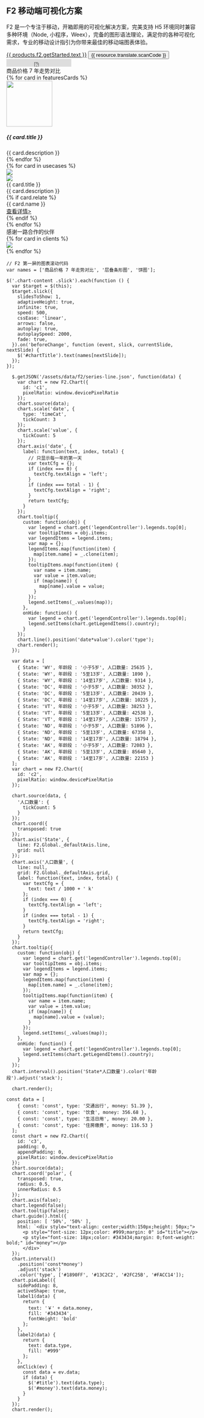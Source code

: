<!--
template: home
title: F2
keywords:
  - F2
  - Chart
  - 图表
  - 移动端
  - Mobile
  - H5
  - 小程序
description: F2 是一个专注于移动，开箱即用的可视化解决方案，完美支持 H5 环境同时兼容多种环境（node, 小程序，weex），完备的图形语法理论，满足你的各种可视化需求，专业的移动设计指引为你带来最佳的移动端图表体验。
featuresCards:
  - img: ${assets}/image/home/features-professional.svg
    title: 专注移动，体验优雅
    description: 围绕设计、性能以及异构环境，为用户提供移动端图表的最佳实践
  - img: ${assets}/image/home/features-simple.svg
    title: 图表丰富，组件完备
    description: 基于图形语法，可灵活构建各类图表（50+），组件完备，覆盖各类场景
  - img: ${assets}/image/home/features-powerful.svg
    title: 扩展灵活，创意无限
    description: 插件机制，图形、动画、交互均可灵活扩展，使用更自由
usecases:
  - img: ${assets}/image/home/f2/usecase-caifu.png
    icon: ${assets}/image/home/f2/caifu-logo.png
    title: 蚂蚁财富
    description: 已广泛应用于基金、定期、黄金、股票等各个金融业务场景中，支撑着蚂蚁财富 app 上众多可视化场景。同时通过深入剖析用户的可视化诉求，沉淀出多套面向金融的可视化方案。
    relate: true
    name: 基金可视化设计方案
    link: https://www.yuque.com/mo-college/f2-fund-course
  - img: ${assets}/image/home/f2/usecase-alipay.png
    icon: ${assets}/image/home/f2/alipay-logo.png
    title: 支付宝
    description: 覆盖蚂蚁会员、支付宝月账单、个人总资产等业务场景，通过可视化的形式帮助您更快更好得了解您的消费数据。
  - img: ${assets}/image/home/f2/usecase-tpp.png
    icon: ${assets}/image/home/f2/dt-logo.png
    title: 灯塔专业版
    description: 灯塔专业版，为影视人提供有价值的数据。整合阿里海量用户数据，提供全面专业数据，让行业更加公开透明，提升行业决策效率。
clients:
  - img: ${assets}/image/home/f2/mayicaifu.png
  - img: ${assets}/image/home/f2/taopiaopiao.png
  - img: ${assets}/image/home/f2/dingding.png
  - img: ${assets}/image/home/f2/zhangshangyunwei.png
  - img: ${assets}/image/home/f2/alipay.png
  - img: ${assets}/image/home/f2/xiaohongshu.png
  - img: ${assets}/image/home/f2/hema.png
  - img: ${assets}/image/home/f2/koubei.png
resource:
  jsFiles:
    - ${url['f2-all']}
-->

<!-- 第一屏，产品简介 -->
<section class="intro">
  <div class="container">
    <div class="header row">
      <div class="col-md-5">
        <h1>F2 移动端可视化方案</h1>
        <p class="main-info">F2 是一个专注于移动，开箱即用的可视化解决方案，完美支持 H5 环境同时兼容多种环境（Node, 小程序，Weex），完备的图形语法理论，满足你的各种可视化需求，专业的移动设计指引为你带来最佳的移动端图表体验。</p>
        <a href="{{ products.f2.getStarted.href }}" class="btn btn-primary btn-lg btn-round-link">{{ products.f2.getStarted.text }}</a>
          <button class="btn btn-light border btn-lg btn-round-link" id="scanCodeBtn">{{ resource.translate.scanCode }}</button>
        <iframe class="btn-round-link btn btn-light btn-lg github-btn" src="https://ghbtns.com/github-btn.html?user=antvis&repo=f2&type=star&count=true&size=large" frameborder="0" scrolling="0" width="170px" height="20px"></iframe>
      </div>
      <div class="col-md-7">
        <div class="demo-container">
          <div class="f2-chart-wrapper">
            <div class="chart-header">
            <div id="chartTitle">商品价格 7 年走势对比</div>
            </div>
            <div class="chart-content">
            <div class="contianer slick">
              <div id="commentsCarousel" class="carousel">
              <div class="carousel-inner slick">
                <div class="carousel-item active">
                <canvas id="c1"></canvas>
                </div>
                <div class="carousel-item">
                <canvas id="c2"></canvas>
                </div>
                <div class="carousel-item">
                <canvas id="c3"></canvas>
                </div>
              </div>
              </div>
            </div>
            </div>
          </div>
        </div>
      </div>
    </div>
  </div>
</section>

<!-- 第二屏：产品特性 -->
<section class="features text-center">
  <div class="container">
    <div class="row">
    {% for card in featuresCards %}
      <div class="feature col-md-4 text-center">
        <img src="{{ card.img }}" alt="" width="120" height="120">
        <h5>{{ card.title }}</h5>
        <div class="detail">{{ card.description }}</div>
      </div>
    {% endfor %}
    </div>
  </div>
</section>

<!-- 第三屏：使用案例 -->
<section class="use-cases f2">
  <div class="container slider">
    {% for card in usecases %}
    <div class="row test">
      <div class="col-md-7">
        <img class="case-image" src="{{ card.img }}" />
      </div>
      <div class="col-md-5 case-content">
        <div class="logo">
          <img src="{{ card.icon }}" />
        </div>
        <div class="title">{{ card.title }}</div>
        <div class="description">{{ card.description }}</div>
        {% if card.relate %}
        <div class="relate">
          <div class="flex">
            <div class="item name">{{ card.name }}</div>
            <div class="item link">
              <a href="{{ card.link }}" target="_blank">查看详情></a>
            </div>
          </div>
        </div>
        {% endif %}
      </div>
    </div>
    {% endfor %}
  </div>
</section>

<!-- 第四屏 使用 app -->
<section class="clients-container">
  <div class="container">
    <div class="title text-center">感谢一路合作的伙伴</div>
    <div class="row">
      {% for card in clients %}
      <div class="col-md-3">
        <img class="client-icon gray" src="{{ card.img }}" />
      </div>
      {% endfor %}
    </div>
  </div>
</section>

<!-- F2 二维码展示容器 -->
<div style="position: absolute;">
  <div class="scancode-wrapper">
    <div class="scancode-content">
      <div class="scancode-arrow"></div>
      <div class="scancode-inner">
        <div id="scanCode" data-url={{ products.f2.qrCode.href }} ></div>
      </div>
    </div>
  </div>
</div>


```js-
// F2 第一屏的图表滚动代码
var names = ['商品价格 7 年走势对比', '层叠条形图', '饼图'];

$('.chart-content .slick').each(function () {
  var $target = $(this);
  $target.slick({
    slidesToShow: 1,
    adaptiveHeight: true,
    infinite: true,
    speed: 500,
    cssEase: 'linear',
    arrows: false,
    autoplay: true,
    autoplaySpeed: 2000,
    fade: true,
  }).on('beforeChange', function (event, slick, currentSlide, nextSlide) {
    $('#chartTitle').text(names[nextSlide]);
  });
});
```

<!-- chart1 折线图 -->
```js-
  $.getJSON('/assets/data/f2/series-line.json', function(data) {
    var chart = new F2.Chart({
      id: 'c1',
      pixelRatio: window.devicePixelRatio
    });
    chart.source(data);
    chart.scale('date', {
      type: 'timeCat',
      tickCount: 3
    });
    chart.scale('value', {
      tickCount: 5
    });
    chart.axis('date', {
      label: function(text, index, total) {
        // 只显示每一年的第一天
        var textCfg = {};
        if (index === 0) {
          textCfg.textAlign = 'left';
        }
        if (index === total - 1) {
          textCfg.textAlign = 'right';
        }
        return textCfg;
      }
    });
    chart.tooltip({
      custom: function(obj) {
        var legend = chart.get('legendController').legends.top[0];
        var tooltipItems = obj.items;
        var legendItems = legend.items;
        var map = {};
        legendItems.map(function(item) {
          map[item.name] = _.clone(item);
        });
        tooltipItems.map(function(item) {
          var name = item.name;
          var value = item.value;
          if (map[name]) {
            map[name].value = value;
          }
        });
        legend.setItems(_.values(map));
      },
      onHide: function() {
        var legend = chart.get('legendController').legends.top[0];
        legend.setItems(chart.getLegendItems().country);
      }
    });
    chart.line().position('date*value').color('type');
    chart.render();
  });
```

<!-- chart2 层叠条形图 -->
```js-
  var data = [
    { State: 'WY', 年龄段 : '小于5岁', 人口数量: 25635 },
    { State: 'WY', 年龄段 : '5至13岁', 人口数量: 1890 },
    { State: 'WY', 年龄段 : '14至17岁', 人口数量: 9314 },
    { State: 'DC', 年龄段 : '小于5岁', 人口数量: 30352 },
    { State: 'DC', 年龄段 : '5至13岁', 人口数量: 20439 },
    { State: 'DC', 年龄段 : '14至17岁', 人口数量: 10225 },
    { State: 'VT', 年龄段 : '小于5岁', 人口数量: 38253 },
    { State: 'VT', 年龄段 : '5至13岁', 人口数量: 42538 },
    { State: 'VT', 年龄段 : '14至17岁', 人口数量: 15757 },
    { State: 'ND', 年龄段 : '小于5岁', 人口数量: 51896 },
    { State: 'ND', 年龄段 : '5至13岁', 人口数量: 67358 },
    { State: 'ND', 年龄段 : '14至17岁', 人口数量: 18794 },
    { State: 'AK', 年龄段 : '小于5岁', 人口数量: 72083 },
    { State: 'AK', 年龄段 : '5至13岁', 人口数量: 85640 },
    { State: 'AK', 年龄段 : '14至17岁', 人口数量: 22153 }
  ];
  var chart = new F2.Chart({
    id: 'c2',
    pixelRatio: window.devicePixelRatio
  });

  chart.source(data, {
    '人口数量': {
      tickCount: 5
    }
  });
  chart.coord({
    transposed: true
  });
  chart.axis('State', {
    line: F2.Global._defaultAxis.line,
    grid: null
  });
  chart.axis('人口数量', {
    line: null,
    grid: F2.Global._defaultAxis.grid,
    label: function(text, index, total) {
      var textCfg = {
        text: text / 1000 + ' k'
      };
      if (index === 0) {
        textCfg.textAlign = 'left';
      }
      if (index === total - 1) {
        textCfg.textAlign = 'right';
      }
      return textCfg;
    }
  });
  chart.tooltip({
    custom: function(obj) {
      var legend = chart.get('legendController').legends.top[0];
      var tooltipItems = obj.items;
      var legendItems = legend.items;
      var map = {};
      legendItems.map(function(item) {
        map[item.name] = _.clone(item);
      });
      tooltipItems.map(function(item) {
        var name = item.name;
        var value = item.value;
        if (map[name]) {
          map[name].value = (value);
        }
      });
      legend.setItems(_.values(map));
    },
    onHide: function() {
      var legend = chart.get('legendController').legends.top[0];
      legend.setItems(chart.getLegendItems().country);
    }
  });
  chart.interval().position('State*人口数量').color('年龄段').adjust('stack');

  chart.render();
```

<!-- chart3 带文本的饼图 -->
```js-
const data = [
    { const: 'const', type: '交通出行', money: 51.39 },
    { const: 'const', type: '饮食', money: 356.68 },
    { const: 'const', type: '生活日用', money: 20.00 },
    { const: 'const', type: '住房缴费', money: 116.53 }
  ];
  const chart = new F2.Chart({
    id: 'c3',
    padding: 0,
    appendPadding: 0,
    pixelRatio: window.devicePixelRatio
  });
  chart.source(data);
  chart.coord('polar', {
    transposed: true,
    radius: 0.5,
    innerRadius: 0.5
  });
  chart.axis(false);
  chart.legend(false);
  chart.tooltip(false);
  chart.guide().html({
    position: [ '50%', '50%' ],
    html: `<div style="text-align: center;width:150px;height: 50px;">
      <p style="font-size: 12px;color: #999;margin: 0" id="title"></p>
      <p style="font-size: 18px;color: #343434;margin: 0;font-weight: bold;" id="money"></p>
      </div>`
  });
  chart.interval()
    .position('const*money')
    .adjust('stack')
    .color('type', ['#1890FF', '#13C2C2', '#2FC25B', '#FACC14']);
  chart.pieLabel({
    sidePadding: 8,
    activeShape: true,
    label1(data) {
      return {
        text: '￥' + data.money,
        fill: '#343434',
        fontWeight: 'bold'
      };
    },
    label2(data) {
      return {
        text: data.type,
        fill: '#999'
      };
    },
    onClick(ev) {
      const data = ev.data;
      if (data) {
        $('#title').text(data.type);
        $('#money').text(data.money);
      }
    }
  });
  chart.render();
```
